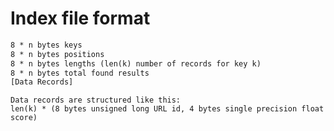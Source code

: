 # Index file format

```8 bytes number of keys (n)
8 * n bytes keys
8 * n bytes positions
8 * n bytes lengths (len(k) number of records for key k)
8 * n bytes total found results
[Data Records]
```

```
Data records are structured like this:
len(k) * (8 bytes unsigned long URL id, 4 bytes single precision float score)

